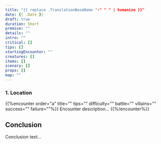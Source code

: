 ```yaml
---
title: "{{ replace .TranslationBaseName "-" " " | humanize }}"
date: {{ .Date }}
draft: true
duration: Short
premise: ""
details: ""
intro: ""
critical: []
tips: []
startingEncounter: ""
creatures: []
items: []
scenary: []
props: []
map: ""
---
```


### 1. Location

{{%encounter order="a" title="" tips="" difficulty="" battle="" villains="" success="" failure=""%}}
Encounter description...
{{%/encounter%}}

## Conclusion

Conclusion text...